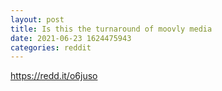 ```yaml
--- 
layout: post 
title: Is this the turnaround of moovly media 
date: 2021-06-23 1624475943 
categories: reddit 
--- 
```

https://redd.it/o6juso